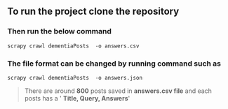 ## To run the project clone the repository
### Then run the below command
 `scrapy crawl dementiaPosts  -o answers.csv`
### The file format can be changed by running command such as 
`scrapy crawl dementiaPosts  -o answers.json` 

> There are around **800** posts saved in **answers.csv file** and each posts has a 
' **Title, Query, Answers**'
